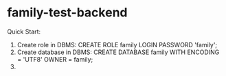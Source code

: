 # family-test-backend
Quick Start:
1. Create role in DBMS:
CREATE ROLE family 
LOGIN 
PASSWORD 'family';
2. Create database in DBMS:
CREATE DATABASE family
WITH 
	ENCODING = 'UTF8'
	OWNER = family;
3.